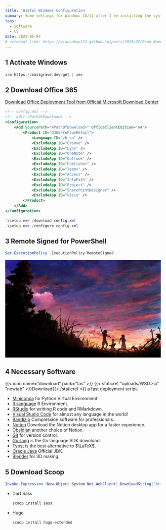 ```yaml
---
title: 'Useful Windows Configuration'
summary: Some settings for Windows 10/11 after I re-installing the system.
tags:
  - Software
  - CS
date: 2023-05-04
# external_link: https://qianzehao123.github.io/posts/2023/07/From-Nand-To-Tetris/
---
```


## 1 Activate Windows
```powershell
irm https://massgrave.dev/get | iex
```

## 2 Download Office 365
[Download Office Deployment Tool from Official Microsoft Download Center](https://www.microsoft.com/en-us/download/details.aspx?id=49117)

```xml
<!-- config.xml -->
<!-- edit <PathOfDownload> -->
<Configuration>
    <Add SourcePath="<PathOfDownload>" OfficeClientEdition="64">
        <Product ID="O365ProPlusRetail">
            <Language ID="zh-cn" />
            <ExcludeApp ID="Groove" />
            <ExcludeApp ID="Lync" />
            <ExcludeApp ID="OneNote" />
            <ExcludeApp ID="Outlook" />
            <ExcludeApp ID="Publisher" />
            <ExcludeApp ID="Teams" />
            <ExcludeApp ID="Access" />
            <ExcludeApp ID="InfoPath" />
            <ExcludeApp ID="Project" />
            <ExcludeApp ID="SharePointDesigner" />
            <ExcludeApp ID="Visio" />
        </Product>
    </Add>
</Configuration>
```

```powershell
.\setup.exe /download config.xml
.\setup.exe /configure config.xml
```

## 3 Remote Signed for PowerShell

```powershell
Set-ExecutionPolicy -ExecutionPolicy RemoteSigned
```

![](./BKP.jpg)

## 4 Necessary Software
{{< icon name="download" pack="fas" >}} {{< staticref "uploads/WSD.zip" "newtab" >}}Download{{< /staticref >}} a fast deployment script.
* [Miniconda](https://docs.anaconda.com/free/miniconda/index.html) for Python Virtual Environment
* [R-language](https://cran.rstudio.com/) R Environment.
* [RStudio](https://posit.co/download/rstudio-desktop/) for writting R code and RMarkdown.
* [Visual Studio Code](https://code.visualstudio.com/) for almost any language in the world!
* [Bandizip](https://www.bandisoft.com/bandizip/) Compression software for professionals.
* [Notion](https://www.notion.so/desktop) Download the Notion desktop app for a faster experience.
* [Obsidian](https://obsidian.md/) another choice of Notion.
* [Git](https://git-scm.com/download/win) for version control.
* [Go-lang](https://golang.google.cn/dl/) is the Go language SDK download.
* [Typst](https://github.com/typst/typst/releases/) is the best alternative to $\LaTeX$.
* [Oracle Java](https://www.oracle.com/java/technologies/downloads/) Official JDK.
* [Blender](https://www.blender.org/download/) for 3D making.

## 5 Download Scoop
```powershell
Invoke-Expression (New-Object System.Net.WebClient).DownloadString('https://get.scoop.sh')
```
* Dart Sass
    ```powershell
    scoop install sass
    ```
* Hugo
    ```powershell
    scoop install hugo-extended
    ```